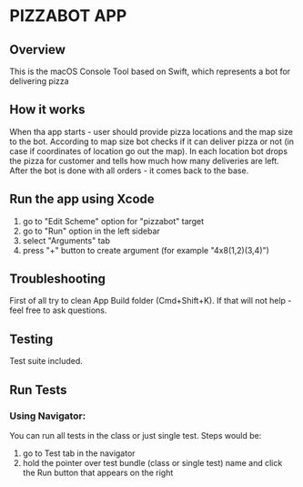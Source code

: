# PIZZABOT APP

## Overview

This is the macOS Console Tool based on Swift, which represents a bot for delivering pizza

## How it works

When tha app starts - user should provide pizza locations and the map size to the bot. According to map size bot checks if it can deliver pizza or not (in case if coordinates of location go out the map). In each location bot drops the pizza for customer and tells how much 
how many deliveries are left. After the bot is done with all orders - it comes back to the base.
## Run the app using Xcode

1) go to "Edit Scheme" option for "pizzabot" target
2) go to "Run" option in the left sidebar
3) select "Arguments" tab
4) press "+" button to create argument (for example "4x8(1,2)(3,4)")

## Troubleshooting

First of all try to clean App Build folder (Cmd+Shift+K). If that will not help - feel free to ask questions.

## Testing

Test suite included.
## Run Tests
### Using Navigator:
You can run all tests in the class or just single test. Steps would be:
1) go to Test tab in the navigator
2) hold the pointer over test bundle (class or single test) name and click the Run button that appears on the right
